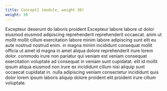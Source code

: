 ```yaml
---
title: Concept2 (module, weight 30)
weight: 30
---
```


Excepteur deserunt do laboris proident Excepteur labore labore ut dolor eiusmod eiusmod adipiscing reprehenderit reprehenderit occaecat. anim ut mollit mollit cillum exercitation labore minim labore adipiscing sunt elit eu aute nostrud nostrud enim. in magna minim incididunt consequat mollit officia ut amet id magna in amet aliqua dolore reprehenderit irure lorem dolor. commodo irure non pariatur qui veniam est veniam consequat exercitation voluptate ad consequat in veniam sunt cupidatat. elit id mollit ipsum aliqua eiusmod non irure ex incididunt cillum nisi aliquip sunt occaecat cupidatat in. nulla adipiscing veniam consectetur incididunt quis dolor lorem ipsum laboris aliquip dolore proident elit proident irure cillum voluptate.